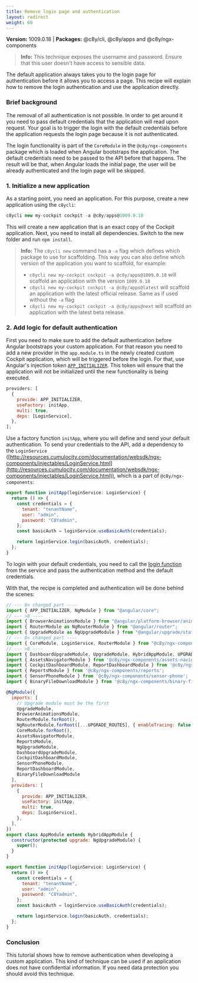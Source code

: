 ```yaml
---
title: Remove login page and authentication
layout: redirect
weight: 60
---
```


**Version:** 1009.0.18 | **Packages:** @c8y/cli, @c8y/apps and @c8y/ngx-components

> **Info:** This technique exposes the username and password. Ensure that this user doesn't have access to sensible data.

The default application always takes you to the login page for authentication before it allows you to access a page.
This recipe will explain how to remove the login authentication and use the application directly.

### Brief background

The removal of all authentication is not possible.
In order to get around it you need to pass default credentials that the application will read upon request.
Your goal is to trigger the login with the default credentials before the application requests the login page because it is not authenticated.

The login functionality is part of the `CoreModule` in the  `@c8y/ngx-components` package which is loaded when Angular bootstraps the application.
The default credentials need to be passed to the API before that happens.
The result will be that, when Angular loads the initial page, the user will be already authenticated and the login page will be skipped.

### 1. Initialize a new application

As a starting point, you need an application.
For this purpose, create a new application using the `c8ycli`:

```js
c8ycli new my-cockpit cockpit -a @c8y/apps@1009.0.18
```

This will create a new application that is an exact copy of the Cockpit application.
Next, you need to install all dependencies.
Switch to the new folder and run `npm install`.

>**Info:** The `c8ycli new` command has a `-a` flag which defines which package to use for scaffolding. This way you can also define which version of the application you want to scaffold, for example:
>
> - `c8ycli new my-cockpit cockpit -a @c8y/apps@1009.0.18` will scaffold an application with the version `1009.0.18`
> - `c8ycli new my-cockpit cockpit -a @c8y/apps@latest` will scaffold an application with the latest official release. Same as if used without the `-a` flag
> - `c8ycli new my-cockpit cockpit -a @c8y/apps@next` will scaffold an application with the latest beta release.

### 2. Add logic for default authentication

First you need to make sure to add the default authentication before Angular bootstraps your custom application.
For that reason you need to add a new provider in the `app.module.ts` in the newly created custom Cockpit application, which will be triggered before the login.
For that, use Angular's injection token [`APP_INITIALIZER`](https://angular.io/api/core/APP_INITIALIZER).
This token will ensure that the application will not be initialized until the new functionality is being executed.

```js
providers: [
  {
    provide: APP_INITIALIZER,
    useFactory: initApp,
    multi: true,
    deps: [LoginService],
  },
];
```

Use a factory function `initApp`, where you will define and send your default authentication.
To send your credentials to the API, add a dependency to the `LoginService` ([http://resources.cumulocity.com/documentation/websdk/ngx-components/injectables/LoginService.html](http://resources.cumulocity.com/documentation/websdk/ngx-components/injectables/LoginService.html)), which is a part of `@c8y/ngx-components`:

```js
export function initApp(loginService: LoginService) {
  return () => {
    const credentials = {
      tenant: "tenantName",
      user: "admin",
      password: "C8Yadmin",
    };
    const basicAuth = loginService.useBasicAuth(credentials);

    return loginService.login(basicAuth, credentials);
  };
}
```

To login with your default credentials, you need to call the [login function](http://resources.cumulocity.com/documentation/websdk/ngx-components/injectables/LoginService.html#login) from the service and pass the authentication method and the default credentials.

With that, the recipe is completed and authentication will be done behind the scenes:

```js
// --- 8< changed part ----
import { APP_INITIALIZER, NgModule } from "@angular/core";
// --- >8 ----
import { BrowserAnimationsModule } from "@angular/platform-browser/animations";
import { RouterModule as NgRouterModule } from "@angular/router";
import { UpgradeModule as NgUpgradeModule } from "@angular/upgrade/static";
// --- 8< changed part ----
import { CoreModule, LoginService, RouterModule } from "@c8y/ngx-components";
// --- >8 ----
import { DashboardUpgradeModule, UpgradeModule, HybridAppModule, UPGRADE_ROUTES} from '@c8y/ngx-components/upgrade';
import { AssetsNavigatorModule } from '@c8y/ngx-components/assets-navigator';
import { CockpitDashboardModule, ReportDashboardModule } from '@c8y/ngx-components/context-dashboard';
import { ReportsModule } from '@c8y/ngx-components/reports';
import { SensorPhoneModule } from '@c8y/ngx-components/sensor-phone';
import { BinaryFileDownloadModule } from '@c8y/ngx-components/binary-file-download';

@NgModule({
  imports: [
    // Upgrade module must be the first
    UpgradeModule,
    BrowserAnimationsModule,
    RouterModule.forRoot(),
    NgRouterModule.forRoot([...UPGRADE_ROUTES], { enableTracing: false, useHash: true }),
    CoreModule.forRoot(),
    AssetsNavigatorModule,
    ReportsModule,
    NgUpgradeModule,
    DashboardUpgradeModule,
    CockpitDashboardModule,
    SensorPhoneModule,
    ReportDashboardModule,
    BinaryFileDownloadModule
  ],
  providers: [
    {
      provide: APP_INITIALIZER,
      useFactory: initApp,
      multi: true,
      deps: [LoginService],
    },
  ],
})
export class AppModule extends HybridAppModule {
  constructor(protected upgrade: NgUpgradeModule) {
    super();
  }
}

export function initApp(loginService: LoginService) {
  return () => {
    const credentials = {
      tenant: "tenantName",
      user: "admin",
      password: "C8Yadmin",
    };
    const basicAuth = loginService.useBasicAuth(credentials);

    return loginService.login(basicAuth, credentials);
  };
}
```

### Conclusion

This tutorial shows how to remove authentication when developing a custom application.
This kind of technique can be used if an application does not have confidential information.
If you need data protection you should avoid this technique.
